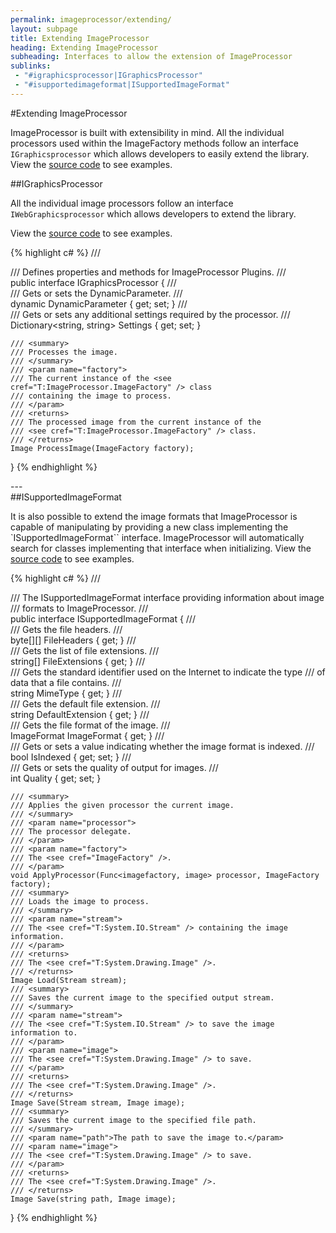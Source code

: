 ```yaml
---
permalink: imageprocessor/extending/
layout: subpage
title: Extending ImageProcessor
heading: Extending ImageProcessor
subheading: Interfaces to allow the extension of ImageProcessor
sublinks:
 - "#igraphicsprocessor|IGraphicsProcessor"
 - "#isupportedimageformat|ISupportedImageFormat"
---
```


#Extending ImageProcessor

ImageProcessor is built with extensibility in mind. All the individual processors used within the ImageFactory methods
follow an interface `IGraphicsprocessor` which allows developers to easily extend the library.
View the [source code](https://github.com/JimBobSquarePants/ImageProcessor/tree/master/src/ImageProcessor/Processors) to see examples.
     

<div id="igraphicsprocessor">
##IGraphicsProcessor

All the individual image processors follow an interface `IWebGraphicsprocessor` which allows developers to extend the library.

View the [source code](https://github.com/JimBobSquarePants/ImageProcessor/tree/master/src/ImageProcessor.Web/Processors) to see examples.


{% highlight c# %}
/// <summary>
/// Defines properties and methods for ImageProcessor Plugins.
/// </summary>
public interface IGraphicsProcessor
{
    /// <summary>
    /// Gets or sets the DynamicParameter.
    /// </summary>
    dynamic DynamicParameter { get; set; }
    /// <summary>
    /// Gets or sets any additional settings required by the processor.
    /// </summary>
    Dictionary<string, string> Settings { get; set; }
 
    /// <summary>
    /// Processes the image.
    /// </summary>
    /// <param name="factory">
    /// The current instance of the <see cref="T:ImageProcessor.ImageFactory" /> class 
    /// containing the image to process.
    /// </param>
    /// <returns>
    /// The processed image from the current instance of the 
    /// <see cref="T:ImageProcessor.ImageFactory" /> class.
    /// </returns>
    Image ProcessImage(ImageFactory factory);
}
{% endhighlight %}
</div>
---
<div id="isupportedimageformat">
##ISupportedImageFormat

It is also possible to extend the image formats that ImageProcessor is capable of manipulating by providing a new class implementing
the `ISupportedImageFormat`` interface. ImageProcessor will automatically search for classes implementing that interface when initializing.
View the [source code](https://github.com/JimBobSquarePants/ImageProcessor/tree/master/src/ImageProcessor/Imaging/Formats) to see examples.  

{% highlight c# %}
/// <summary>
/// The ISupportedImageFormat interface providing information about image 
/// formats to ImageProcessor.
/// </summary>
public interface ISupportedImageFormat
{
    /// <summary>
    /// Gets the file headers.
    /// </summary>
    byte[][] FileHeaders { get; }
    /// <summary>
    /// Gets the list of file extensions.
    /// </summary>
    string[] FileExtensions { get; }
    /// <summary>
    /// Gets the standard identifier used on the Internet to indicate the type 
    /// of data that a file contains. 
    /// </summary>
    string MimeType { get; }
    /// <summary>
    /// Gets the default file extension.
    /// </summary>
    string DefaultExtension { get; }
    /// <summary>
    /// Gets the file format of the image. 
    /// </summary>
    ImageFormat ImageFormat { get; }
    /// <summary>
    /// Gets or sets a value indicating whether the image format is indexed.
    /// </summary>
    bool IsIndexed { get; set; }
    /// <summary>
    /// Gets or sets the quality of output for images.
    /// </summary>
    int Quality { get; set; }
    
    /// <summary>
    /// Applies the given processor the current image.
    /// </summary>
    /// <param name="processor">
    /// The processor delegate.
    /// </param>
    /// <param name="factory">
    /// The <see cref="ImageFactory" />.
    /// </param>
    void ApplyProcessor(Func<imagefactory, image> processor, ImageFactory factory);
    /// <summary>
    /// Loads the image to process. 
    /// </summary>
    /// <param name="stream">
    /// The <see cref="T:System.IO.Stream" /> containing the image information.
    /// </param>
    /// <returns>
    /// The <see cref="T:System.Drawing.Image" />.
    /// </returns>
    Image Load(Stream stream);
    /// <summary>
    /// Saves the current image to the specified output stream.
    /// </summary>
    /// <param name="stream">
    /// The <see cref="T:System.IO.Stream" /> to save the image information to.
    /// </param>
    /// <param name="image">
    /// The <see cref="T:System.Drawing.Image" /> to save.
    /// </param>
    /// <returns>
    /// The <see cref="T:System.Drawing.Image" />.
    /// </returns>
    Image Save(Stream stream, Image image);
    /// <summary>
    /// Saves the current image to the specified file path.
    /// </summary>
    /// <param name="path">The path to save the image to.</param>
    /// <param name="image">
    /// The <see cref="T:System.Drawing.Image" /> to save.
    /// </param>
    /// <returns>
    /// The <see cref="T:System.Drawing.Image" />.
    /// </returns>
    Image Save(string path, Image image);
}
{% endhighlight %}
</div>